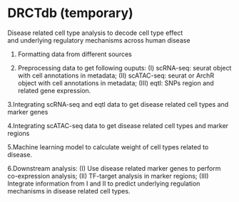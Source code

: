 # DRCTdb (temporary)
Disease related cell type analysis to decode cell type effect and underlying regulatory mechanisms across human disease

1. Formatting data from different sources

2. Preprocessing data to get following ouputs: (I) scRNA-seq: seurat object with cell annotations in metadata; (II) scATAC-seq: seurat or ArchR object with cell annotations in metadata; (III) eqtl: SNPs region and related gene expression.

3.Integrating scRNA-seq and eqtl data to get disease related cell types and marker genes

4.Integrating scATAC-seq data to get disease related cell types and marker regions

5.Machine learning model to calculate weight of cell types related to disease.

6.Downstream analysis: (I) Use disease related marker genes to perform co-expression analysis; (II) TF-target analysis in marker regions; (III) Integrate information from I and II to predict underlying regulation mechanisms in disease related cell types.
